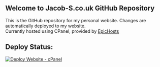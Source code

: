## Welcome to Jacob-S.co.uk GitHub Repository
This is the GitHub repository for my personal website. Changes are automatically deployed to my website. <br>
Currently hosted using CPanel, provided by [EpicHosts](https://epichosts.co.uk/)

## Deploy Status:
[![Deploy Website - cPanel](https://github.com/Mighty-Jay/JS-Website/actions/workflows/main.yml/badge.svg)](https://github.com/Mighty-Jay/JS-Website/actions/workflows/main.yml)
